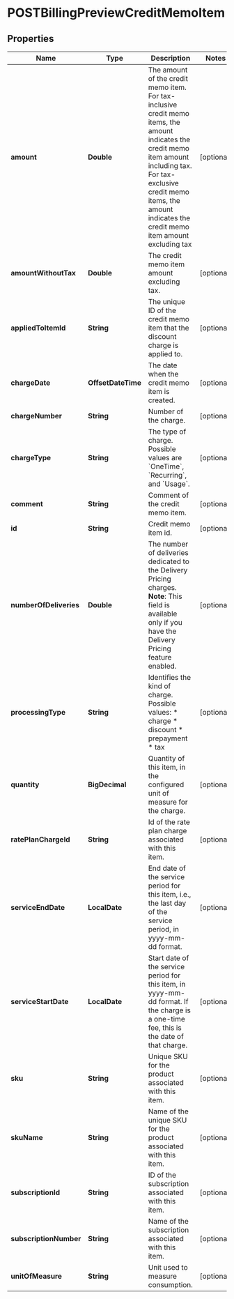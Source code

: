 

# POSTBillingPreviewCreditMemoItem


## Properties

| Name | Type | Description | Notes |
|------------ | ------------- | ------------- | -------------|
|**amount** | **Double** | The amount of the credit memo item. For tax-inclusive credit memo items, the amount indicates the credit memo item amount including tax. For tax-exclusive credit memo items, the amount indicates the credit memo item amount excluding tax  |  [optional] |
|**amountWithoutTax** | **Double** | The credit memo item amount excluding tax.  |  [optional] |
|**appliedToItemId** | **String** | The unique ID of the credit memo item that the discount charge is applied to.  |  [optional] |
|**chargeDate** | **OffsetDateTime** | The date when the credit memo item is created.  |  [optional] |
|**chargeNumber** | **String** | Number of the charge.  |  [optional] |
|**chargeType** | **String** | The type of charge.   Possible values are &#x60;OneTime&#x60;, &#x60;Recurring&#x60;, and &#x60;Usage&#x60;.  |  [optional] |
|**comment** | **String** | Comment of the credit memo item.  |  [optional] |
|**id** | **String** | Credit memo item id.  |  [optional] |
|**numberOfDeliveries** | **Double** | The number of deliveries dedicated to the Delivery Pricing charges.  **Note**: This field is available only if you have the Delivery Pricing feature enabled.    |  [optional] |
|**processingType** | **String** | Identifies the kind of charge.   Possible values: * charge * discount * prepayment * tax  |  [optional] |
|**quantity** | **BigDecimal** | Quantity of this item, in the configured unit of measure for the charge.  |  [optional] |
|**ratePlanChargeId** | **String** | Id of the rate plan charge associated with this item.  |  [optional] |
|**serviceEndDate** | **LocalDate** | End date of the service period for this item, i.e., the last day of the service period, in yyyy-mm-dd format.  |  [optional] |
|**serviceStartDate** | **LocalDate** | Start date of the service period for this item, in yyyy-mm-dd format. If the charge is a one-time fee, this is the date of that charge.  |  [optional] |
|**sku** | **String** | Unique SKU for the product associated with this item.  |  [optional] |
|**skuName** | **String** | Name of the unique SKU for the product associated with this item.  |  [optional] |
|**subscriptionId** | **String** | ID of the subscription associated with this item.  |  [optional] |
|**subscriptionNumber** | **String** | Name of the subscription associated with this item.  |  [optional] |
|**unitOfMeasure** | **String** | Unit used to measure consumption.  |  [optional] |



